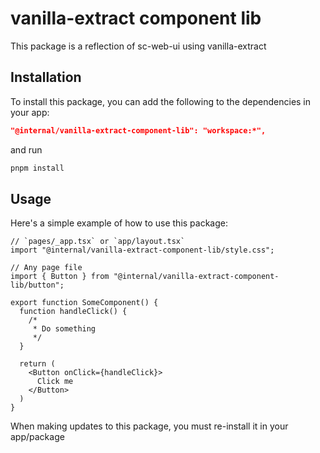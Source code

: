 # vanilla-extract component lib

This package is a reflection of sc-web-ui using vanilla-extract

## Installation

To install this package, you can add the following to the dependencies in your app:

```json
"@internal/vanilla-extract-component-lib": "workspace:*",
```

and run

```bash
pnpm install
```

## Usage

Here's a simple example of how to use this package:

```tsx
// `pages/_app.tsx` or `app/layout.tsx`
import "@internal/vanilla-extract-component-lib/style.css";

// Any page file
import { Button } from "@internal/vanilla-extract-component-lib/button";

export function SomeComponent() {
  function handleClick() {
    /*
     * Do something
     */
  }

  return (
    <Button onClick={handleClick}>
      Click me
    </Button>
  )
}
```

When making updates to this package, you must re-install it in your app/package
